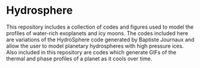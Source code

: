 # Hydrosphere

This repository includes a collection of codes and figures used to model the profiles of water-rich exoplanets and icy moons. The codes included here are variations of the HydroSphere code generated by Baptiste Journaux and allow the user to model planetary hydrospheres with high pressure ices. Also included in this repository are codes which generate GIFs of the thermal and phase profiles of a planet as it cools over time. 
